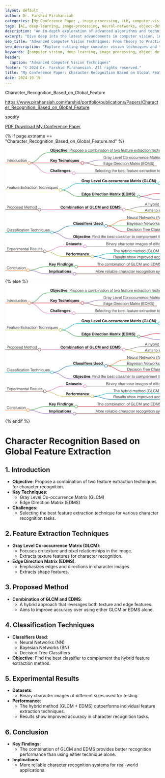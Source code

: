 ```yaml
---
layout: default
author: Dr. Farshid Pirahansiah
categories: [My Conference Paper , image-processing, LLM, computer-vision, ML, DL, AWS, IoT, Robotics, Adaptive Image Thresholding]
tags: [AI, deep-learning, image-processing, neural-networks, object-detection, ML, DL, AWS, IoT, Robotics, Adaptive Image Thresholding]
description: "An in-depth exploration of advanced algorithms and techniques in computer vision, , ML, DL, AWS, IoT, Robotics, Adaptive Image Thresholding, including real-time processing and AI integration."
excerpt: "Dive deep into the latest advancements in computer vision, including deep learning methodologies,, ML, DL, AWS, IoT, Robotics, Adaptive Image Thresholding,  real-time image processing, and their applications in modern technology."
seo_title: "Advanced Computer Vision Techniques: From Theory to Practice, , ML, DL, AWS, IoT, Robotics, Adaptive Image Thresholding"
seo_description: "Explore cutting-edge computer vision techniques and their applications in modern technology, including deep learning and real-time processing., ML, DL, AWS, IoT, Robotics, Adaptive Image Thresholding"
keywords: [computer vision, deep learning, image processing, object detection, neural networks, AI, ML, DL, AWS, IoT, Robotics, Adaptive Image Thresholding]
header:
  caption: "Advanced Computer Vision Techniques"
footer: "© 2024 Dr. Farshid Pirahansiah. All rights reserved."
title: "My Conference Paper: Character Recognition Based on Global Feature"
date: 2024-10-19
---
```


Character_Recognition_Based_on_Global_Feature



https://www.pirahansiah.com/farshid/portfolio/publications/Papers/Character_Recognition_Based_on_Global_Feature


[spotify]( https://podcasters.spotify.com/pod/show/pirahansiah/episodes/My-Conference-Paper-Character-Recognition-Based-on-Global-Feature-e2ps1tp)

[PDF Download My Conference Paper]( https://doi.org/10.1109/ICEEI.2011.6021649 )


{% if page.extname == "Character_Recognition_Based_on_Global_Feature.md" %}
  ![My Conference Paper  Character Recognition Based on Global Feature ](/farshid/portfolio/publications/Papers/Character_Recognition_Based_on_Global_Feature.png)
{% else %}
  <img src="/farshid/portfolio/publications/Papers/Character_Recognition_Based_on_Global_Feature.png" alt="My Conference Paper: Character Recognition Based on Global Feature "  style="max-width: 100%; height: auto;">
{% endif %}


# Character Recognition Based on Global Feature Extraction

## 1. Introduction
   - **Objective**: Propose a combination of two feature extraction techniques for character recognition.
   - **Key Techniques**:
     - Gray Level Co-occurrence Matrix (GLCM)
     - Edge Direction Matrix (EDMS)
   - **Challenges**:
     - Selecting the best feature extraction technique for various character recognition tasks.

## 2. Feature Extraction Techniques
   - **Gray Level Co-occurrence Matrix (GLCM)**:
     - Focuses on texture and pixel relationships in the image.
     - Extracts texture features for character recognition.
   - **Edge Direction Matrix (EDMS)**:
     - Emphasizes edges and directions in character images.
     - Extracts shape features.

## 3. Proposed Method
   - **Combination of GLCM and EDMS**:
     - A hybrid approach that leverages both texture and edge features.
     - Aims to improve accuracy over using either GLCM or EDMS alone.

## 4. Classification Techniques
   - **Classifiers Used**:
     - Neural Networks (NN)
     - Bayesian Networks (BN)
     - Decision Tree Classifiers
   - **Objective**: Find the best classifier to complement the hybrid feature extraction method.

## 5. Experimental Results
   - **Datasets**:
     - Binary character images of different sizes used for testing.
   - **Performance**:
     - The hybrid method (GLCM + EDMS) outperforms individual feature extraction techniques.
     - Results show improved accuracy in character recognition tasks.

## 6. Conclusion
   - **Key Findings**:
     - The combination of GLCM and EDMS provides better recognition performance than using either technique alone.
   - **Implications**:
     - More reliable character recognition systems for real-world applications.